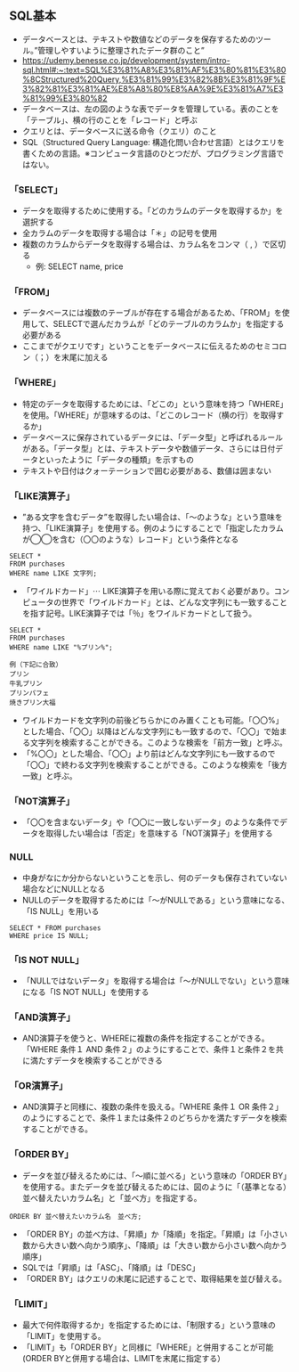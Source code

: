 ## SQL基本
- データベースとは、テキストや数値などのデータを保存するためのツール。”管理しやすいように整理されたデータ群のこと”
- https://udemy.benesse.co.jp/development/system/intro-sql.html#:~:text=SQL%E3%81%A8%E3%81%AF%E3%80%81%E3%80%8CStructured%20Query,%E3%81%99%E3%82%8B%E3%81%9F%E3%82%81%E3%81%AE%E8%A8%80%E8%AA%9E%E3%81%A7%E3%81%99%E3%80%82
- データベースは、左の図のような表でデータを管理している。表のことを「テーブル」、横の行のことを「レコード」と呼ぶ
- クエリとは、データベースに送る命令（クエリ）のこと
- SQL（Structured Query Language: 構造化問い合わせ言語）とはクエリを書くための言語。※コンピュータ言語のひとつだが、プログラミング言語ではない。

### 「SELECT」
- データを取得するために使用する。「どのカラムのデータを取得するか」を選択する
- 全カラムのデータを取得する場合は「＊」の記号を使用
- 複数のカラムからデータを取得する場合は、カラム名をコンマ（ , ）で区切る
  - 例: SELECT name, price
### 「FROM」
- データベースには複数のテーブルが存在する場合があるため、「FROM」を使用して、SELECTで選んだカラムが「どのテーブルのカラムか」を指定する必要がある
- ここまでがクエリです」ということをデータベースに伝えるためのセミコロン（；）を末尾に加える
### 「WHERE」
- 特定のデータを取得するためには、「どこの」という意味を持つ「WHERE」を使用。「WHERE」が意味するのは、「どこのレコード（横の行）を取得するか」
- データベースに保存されているデータには、「データ型」と呼ばれるルールがある。「データ型」とは、テキストデータや数値データ、さらには日付データといったように「データの種類」を示すもの
- テキストや日付はクォーテーションで囲む必要がある、数値は囲まない

### 「LIKE演算子」
- ”ある文字を含むデータ”を取得したい場合は、「〜のような」という意味を持つ、「LIKE演算子」を使用する。例のようにすることで「指定したカラムが◯◯を含む（〇〇のような）レコード」という条件となる
```
SELECT *
FROM purchases
WHERE name LIKE 文字列;
```
- 「ワイルドカード」⋯ LIKE演算子を用いる際に覚えておく必要があり。コンピュータの世界で「ワイルドカード」とは、どんな文字列にも一致することを指す記号。LIKE演算子では「％」をワイルドカードとして扱う。
```
SELECT *
FROM purchases
WHERE name LIKE "%プリン%";

例（下記に合致）
プリン
牛乳プリン
プリンパフェ
焼きプリン大福
```
- ワイルドカードを文字列の前後どちらかにのみ置くことも可能。「〇〇%」とした場合、「〇〇」以降はどんな文字列にも一致するので、「〇〇」で始まる文字列を検索することができる。このような検索を「前方一致」と呼ぶ。
- 「%〇〇」とした場合、「〇〇」より前はどんな文字列にも一致するので「〇〇」で終わる文字列を検索することができる。このような検索を「後方一致」と呼ぶ。
### 「NOT演算子」
- 「〇〇を含まないデータ」や「〇〇に一致しないデータ」のような条件でデータを取得したい場合は「否定」を意味する「NOT演算子」を使用する
### NULL
- 中身がなにか分からないということを示し、何のデータも保存されていない場合などにNULLとなる
- NULLのデータを取得するためには「〜がNULLである」という意味になる、「IS NULL」を用いる
```
SELECT * FROM purchases
WHERE price IS NULL;
```
### 「IS NOT NULL」
- 「NULLではないデータ」を取得する場合は「〜がNULLでない」という意味になる「IS NOT NULL」を使用する
### 「AND演算子」
- AND演算子を使うと、WHEREに複数の条件を指定することができる。「WHERE 条件１ AND 条件２」のようにすることで、条件１と条件２を共に満たすデータを検索することができる
### 「OR演算子」
- AND演算子と同様に、複数の条件を扱える。「WHERE 条件１ OR 条件２」のようにすることで、条件１または条件２のどちらかを満たすデータを検索することができる。
### 「ORDER BY」
- データを並び替えるためには、「〜順に並べる」という意味の「ORDER BY」を使用する。またデータを並び替えるためには、図のように「（基準となる）並べ替えたいカラム名」と「並べ方」を指定する。
```
ORDER BY 並べ替えたいカラム名　並べ方;
```
- 「ORDER BY」の並べ方は、「昇順」か「降順」を指定。「昇順」は「小さい数から大きい数へ向かう順序」、「降順」は「大きい数から小さい数へ向かう順序」
- SQLでは「昇順」は「ASC」、「降順」は「DESC」
- 「ORDER BY」はクエリの末尾に記述することで、取得結果を並び替える。
### 「LIMIT」
- 最大で何件取得するか」を指定するためには、「制限する」という意味の「LIMIT」を使用する。
- 「LIMIT」も「ORDER BY」と同様に「WHERE」と併用することが可能(ORDER BYと併用する場合は、LIMITを末尾に指定する）
